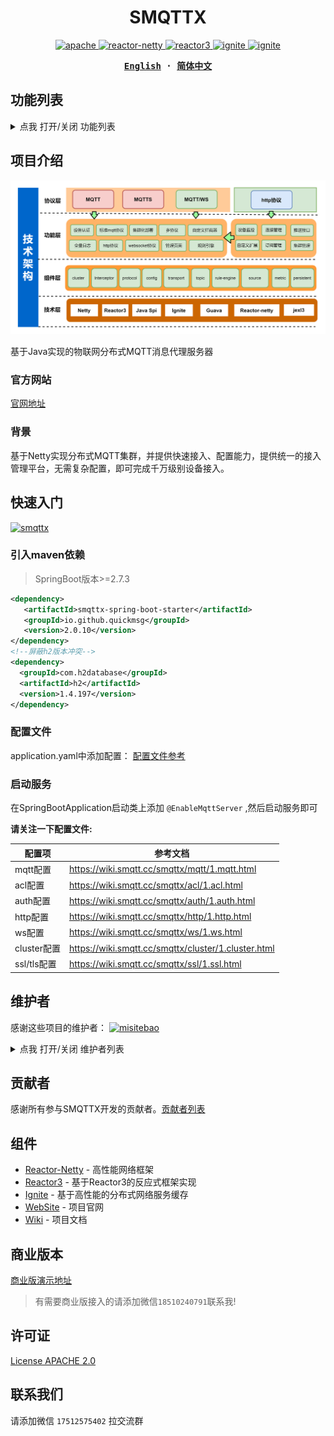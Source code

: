<h1 align="center">SMQTTX</h1>

<p align="center">
  <a href="https://github.com/quickmsg/smqttx/blob/release/ignite/README.md">
    <img alt="apache" src="https://img.shields.io/badge/license-Apache%202-blue"/>
  </a>
  <a href="https://projectreactor.io/docs/netty/release/reference/index.html">
    <img alt="reactor-netty" src="https://img.shields.io/badge/reactor--netty-1.0.22-blue"/>
  </a>
  <a href="https://projectreactor.io/docs/core/release/reference/">
    <img alt="reactor3" src="https://img.shields.io/badge/reactor3--netty-3.4.22-yellow"/>
  </a>
  <a href="">
    <img alt="ignite" src="https://img.shields.io/badge/ignite-2.14.0-yellowgreen"/>
  </a>
  <a href="https://projectreactor.io/docs/netty/release/reference/index.html">
    <img alt="ignite" src="https://img.shields.io/badge/mqtt-3.1.1-green"/>
  </a>
</p>

<div align="center">
<strong>
<samp>

[English](README-EN.md) · [简体中文](README.md)

</samp>
</strong>
</div>

## 功能列表

<details>
  <summary>点我 打开/关闭 功能列表</summary>

- [标准MQTT协议](#国际化)
- [Websocket协议](#内容目录)
- [TLS/SSL加密](#内容目录)
- [服务等级](#项目介绍)
  - [qos0 至多一次](#官方网站)
  - [qos1 至少一次](#官方网站)
  - [qos2 仅仅一次](#官方网站)
- [Topic过滤](#图形演示)
  - [# 多级匹配](#官方网站)
  - [+ 一级匹配](#官方网站)
- [保留消息](#功能)
- [HTTP协议](#架构)
- [拦截器](#快速入门)
- [Metrics健康](#快速入门)
- [规则引擎](#维护者)
  - [规则管理](#官方网站)
  - [数据源管理](#官方网站)
- [集群](#维护者)
  - [分布式集群路由](#维护者)
  - [分布式节点动态发现](#维护者)
  - [分布式Job](#维护者)
  - [集群互踢策略](#维护者)
- [SMQTTX管理平台](#快速入门)
- [SpringBoot Starter](#贡献者)
- [Apacche 2](#许可证)

</details>

## 项目介绍
![架构图](icon/smqttx.jpg)

基于Java实现的物联网分布式MQTT消息代理服务器

### 官方网站

[官网地址](https://www.smqtt.cc)

### 背景
基于Netty实现分布式MQTT集群，并提供快速接入、配置能力，提供统一的接入管理平台，无需复杂配置，即可完成千万级别设备接入。


## 快速入门

[![smqttx](https://img.shields.io/badge/SMQTTX-2.0.0-green)](https://www.smqtt.cc)

### 引入maven依赖

> SpringBoot版本>=2.7.3

```xml
<dependency>
   <artifactId>smqttx-spring-boot-starter</artifactId>
   <groupId>io.github.quickmsg</groupId>
   <version>2.0.10</version>
</dependency>
<!--屏蔽h2版本冲突-->
<dependency>
  <groupId>com.h2database</groupId>
  <artifactId>h2</artifactId>
  <version>1.4.197</version>
</dependency>
```
### 配置文件
application.yaml中添加配置：
[配置文件参考](config/config.yaml)

### 启动服务
在SpringBootApplication启动类上添加
`@EnableMqttServer` ,然后启动服务即可

**请关注一下配置文件:**

| 配置项       | 参考文档                                                |
|-----------|-----------------------------------------------------|
| mqtt配置    | https://wiki.smqtt.cc/smqttx/mqtt/1.mqtt.html       |
| acl配置     | https://wiki.smqtt.cc/smqttx/acl/1.acl.html         |
| auth配置    | https://wiki.smqtt.cc/smqttx/auth/1.auth.html       |
| http配置    | https://wiki.smqtt.cc/smqttx/http/1.http.html       |
| ws配置      | https://wiki.smqtt.cc/smqttx/ws/1.ws.html           |
| cluster配置 | https://wiki.smqtt.cc/smqttx/cluster/1.cluster.html |
| ssl/tls配置 | https://wiki.smqtt.cc/smqttx/ssl/1.ssl.html         |

## 维护者

感谢这些项目的维护者：
<a href="https://github.com/1ssqq1lxr">
  <img src="https://avatars.githubusercontent.com/u/19258331?v=4" width="40" height="40" alt="misitebao" title="misitebao"/>
</a>

<details>
  <summary>点我 打开/关闭 维护者列表</summary>

- [MetaQ](https://github.com/1ssqq1lxr) - SMQTTX项目维护者。

</details>

## 贡献者

感谢所有参与SMQTTX开发的贡献者。[贡献者列表](https://github.com/quickmsg/smqttx/graphs/contributors)

## 组件

- [Reactor-Netty](https://projectreactor.io/docs/netty/release/reference/index.html) - 高性能网络框架
- [Reactor3](https://projectreactor.io/docs/core/release/reference/) - 基于Reactor3的反应式框架实现
- [Ignite](http://ignite-service.cn/) - 基于高性能的分布式网络服务缓存
- [WebSite](https://www.smqtt.cc) - 项目官网
- [Wiki](https://wiki.smqtt.cc) - 项目文档

## 商业版本

[商业版演示地址](http://demo.fluxmq.com) 
> 有需要商业版接入的请添加微信`18510240791`联系我!

## 许可证

[License APACHE 2.0](LICENSE)

## 联系我们
请添加微信 `17512575402` 拉交流群